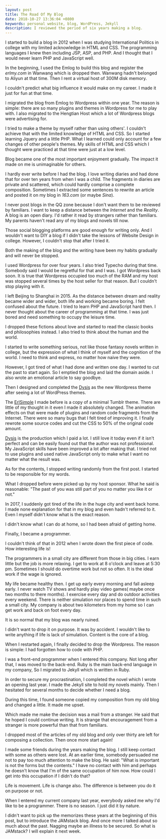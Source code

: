 ```yaml
---
layout: post
title: The Road Of My Blog
date: 2018-10-27 13:36:04 +0800
keywords: personal website, blog, WordPress, Jekyll
description: I reviewed the period of six years making a blog.
---
```

I started to build a blog in 2012 when I was studying International Politics in college with my limited acknowledge in HTML and CSS. The programming languages I knew then including JSP, ASP, and PHP. And I thought that I would never learn PHP and JavaScript well.

<!--more-->

In the beginning, I used the Emlog to build this blog and register the *erlmy.com* in Wanwang which is dropped then. Wanwang hadn't belonged to Aliyun at that time. Then I rent a virtual host of 300M disk memory.

I couldn't predict what big influence it would make on my career. I made it just for fun at that time.

I migrated the blog from Emlog to Wordpress within one year. The reason is simple: there are so many plugins and themes in Wordpress for me to play with. I also migrated to the Hengtian Host which a lot of Wordpress blogs were advertising for.

I tried to make a theme by myself rather than using others'. I couldn't achieve that with the limited knowledge of HTML and CSS. So I started learning Jquery and a little PHP. What I learned could only account for a few changes of other people's themes. My skills of HTML and CSS which I thought were practiced at that time were just at a low level.

Blog became one of the most important enjoyment gradually. The impact it made on me is unimaginable for others.

I hardly ever write before I had the blog. I love writing diaries and had done that for over ten years from when I was a child. The fragments in diaries are private and scattered, which could hardly comprise a complete composition. Sometimes I extracted some sentences to rewrite an article and posted it on my blog in *163.com* (or maybe *Sina*).

I never post blogs in the QQ zone because I don't want them to be reviewed by familiars. I want to keep a distance between the *Internet* and the *Reality*. A blog is an open diary. I'd rather it read by strangers rather than familiars. My parents haven't read any of my blogs and novels till now.

Those social blogging platforms are good enough for writing only. And I wouldn't want to DIY a blog if I didn't take the lessons of Website Design in college. However, I couldn't stop that after I tried it.

Both the making of the blog and the writing have been my habits gradually and will never be stopped.

I used Wordpress for over four years. I also tried Typecho during that time. Somebody said I would be regretful for that and I was. I got Wordpress back soon. It is true that Wordpress occupied too much of the RAM and my host was stopped several times by the host seller for that reason. But I couldn't stop playing with it.

I left Beijing to Shanghai in 2015. As the distance between dream and reality became wider and wider, both life and working became boring. I felt confused about the future. I tried to learn PHP and JavaScript hard then. I never thought about the career of programming at that time. I was just bored and need something to occupy the leisure time.

I dropped these fictions about love and started to read the classic books and philosophies instead. I also tried to think about the human and the world.

I started to write something serious, not like those fantasy novels written in college, but the expression of what I think of myself and the cognition of the world. I need to think and express, no matter how naive they were.

However, I got tired of what I had done and written one day. I wanted to cut the past to start again. So I emptied the blog and laid the domain aside. I also wrote an emotional article to say goodbye.

Then I designed and completed the [Dysis](https://github.com/erlzhang/dysis) as the new Wordpress theme after seeing a lot of WordPress themes.

The [ErlSimple](https://github.com/erlzhang/erlsimple) I made before is a copy of a minimal Tumblr theme. There are little of my thought in it even I made it absolutely changed. The animation effects on that were made of plugins and random code fragments from the Internet. There were so many bugs that I felt tired of improving it. I finally rewrote some source codes and cut the CSS to 50% of the original code amount.

[Dysis](https://github.com/erlzhang/dysis) is the production which I paid a lot. I still love it today even if it isn't perfect and can be easily found out that the author was not professional. My JavaScript skills have been improved a lot after making that. I tried not to use plugins and used native JavaScript only to make what I want no matter what the result was.

As for the contents, I stopped writing randomly from the first post. I started to be responsible for my words.

What I dropped before were picked up by my host sponsor. What he said is reasonable: "The past of you was still part of you no matter you like it or not."

In 2017, I suddenly got tired of the life in the huge city and went back home. I made none explanation for that in my blog and even hadn't referred to it. Even I myself didn't know what is the exact reason.

I didn't know what I can do at home, so I had been afraid of getting home.

Finally, I became a programmer.

I couldn't think of that in 2012 when I wrote down the first piece of code. How interesting life is!

The programmers in a small city are different from those in big cities. I earn little but the job is more relaxing. I get to work at 8 o'clock and leave at 5:30 pm. Sometimes I should do overtime work but not so often. It is the ideal work if the wage is ignored.

My life became healthy then. I get up early every morning and fall asleep early. I never watch TV shows and hardly play video games( maybe once two months to there months). I exercise every day and do outdoor activities every weekend.  There is neither simulation nor places to spend time in such a small city. My company is about two kilometers from my home so I can get work and back on foot every day.

It is so normal that my blog was nearly ruined.

I didn't want to drop it on purpose. It was by accident. I wouldn't like to write anything if life is lack of simulation. Content is the core of a blog.

When I restarted again, I finally decided to drop the Wordpress. The reason is simple: I had forgotten how to code with PHP.

I was a front-end programmer when I entered this company. Not long after that, I was moved to the back-end. Ruby is the main back-end language in my company, So I migrated to Jekyll which is written in Ruby.

In order to secure my procrastination, I completed the novel which I wrote an opening last year. I made the Jekyll site to hold my novels mainly. Then I hesitated for several months to decide whether I need a blog.

During this time, I found someone copied my composition from my old blog and changed a little. It made me upset.

Which made me make the decision was a mail from a stranger. He said that he hoped I could continue writing. It is strange that encouragement from a stranger is more powerful than that from familiars.

I dropped most of the articles of my old blog and only over thirty are left for composing a collection. Then once more start again!

I made some friends during the years making the blog. I still keep contact with some as others were lost. At an earlier time, somebody persuaded me not to pay too much attention to make the blog. He said: "What is important is not the forms but the contents." I have no contact with him and perhaps he doesn't know that I'm of the same occupation of him now. How could I get into this occupation if I didn't do that?

Life is movement. Life is change also. The difference is between you do it on purpose or not.

 When I entered my current company last year, everybody asked me why I'd like to be a programmer. There is no season. I just did it by nature.

I didn't want to pick up the memorizes these years at the beginning of this post, but to introduce the JAMstack blog. And once more I talked about so much about the past. Nagging maybe an illness to be secured. So what is JAMstack? I will explain it next week.

